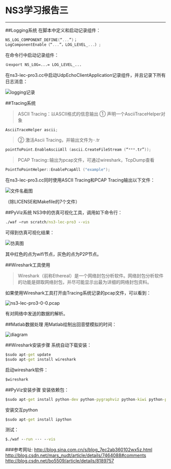 ﻿# NS3学习报告三

---

##Logging系统
在脚本中定义和启动记录组件：
```c++
NS_LOG_COMPONENT_DEFINE(“...”)；
LogComponentEnable（“...”，LOG_LEVEL_...）;
```
在命令行中启动记录组件：
```cmd
①export NS_LOG=...= LOG_LEVEL_...
```
在ns3-lec-pro3.cc中启动UdpEchoClientApplication记录组件，并且记录下所有日志消息：

![logging记录](http://ww4.sinaimg.cn/mw690/9fae6ceagw1f57go386icj211y0lcnca.jpg)

##Tracing系统
>ASCII Tracing：以ASCII格式的信息输出
① 声明一个AsciiTraceHelper对象
```c++
AsciiTraceHelper ascii;
```
>② 激活Ascii Tracing，并输出文件为··.tr
```c++
pointToPoint.EnableAsciiAll (ascii.CreateFileStream (“***.tr”));
```

>PCAP Tracing::输出为pcap文件，可通过wireshark，TcpDump查看
```c++
PointToPointHelper::EnablePcapAll ("example");
```
在ns3-lec-pro3.cc同时使用ASCII Tracing和PCAP Tracing输出以下文件：

![文件名截图](http://ww4.sinaimg.cn/mw690/9fae6ceagw1f57go18c4aj20e107z3zk.jpg)

（除LICENSE和Makefile的7个文件）

##PyViz系统
NS3中的仿真可视化工具，调用如下命令行：
```cmd
./waf –run scratch/ns3-lec-pro3 --vis
```
可得到仿真可视化结果：

![仿真图](http://ww4.sinaimg.cn/mw690/9fae6ceagw1f57go23l2zj20m80gogp5.jpg)

其中红色的点为wifi节点，灰色的点为P2P节点。

##Wireshark工具使用
>Wireshark（前称Ethereal）是一个网络封包分析软件。网络封包分析软件的功能是撷取网络封包，并尽可能显示出最为详细的网络封包资料。

如果使用Wireshark工具打开由Tracing系统记录的pcap文件，可以看到：

![ns3-lec-pro3-0-0.pcap](http://ww3.sinaimg.cn/mw690/9fae6ceagw1f57go47h0zj211y0lcdso.jpg)

有对网络中发送的数据的解析。

##Matlab数据处理
用Matlab绘制出回音壁模拟的时间：

![diagram](http://a1.qpic.cn/psb?/V12cRcVV46ogeS/9FObwzuucDe*IPP1Zku7uchEp.GzkQiNOdcBHZ.i0Eo!/b/dAUBAAAAAAAA&bo=jQH9AAAAAAAFB1U!&rf=viewer_4)

##Wireshark安装步骤
系统自动下载安装：
```cmd
$sudo apt-get update
$sudo apt-get install wireshark
```
启动wireshark软件：
```cmd
$wireshark
```
##PyViz安装步骤
安装依赖包：
```cmd
$sudo apt-get install python-dev python-pygraphviz python-kiwi python-pygoocanvas python-gnome2 python-gnomedesktop python-rsvg
```

安装交互python
```cmd
$sudo apt-get install ipython
```

测试：
```cmd
$./waf --run ··· --vis
```


###参考网址:
http://blog.sina.com.cn/s/blog_7ec2ab360102wx5z.html
http://blog.csdn.net/mars_nudt/article/details/7464088#comments
http://blog.csdn.net/bo5509/article/details/8189757


